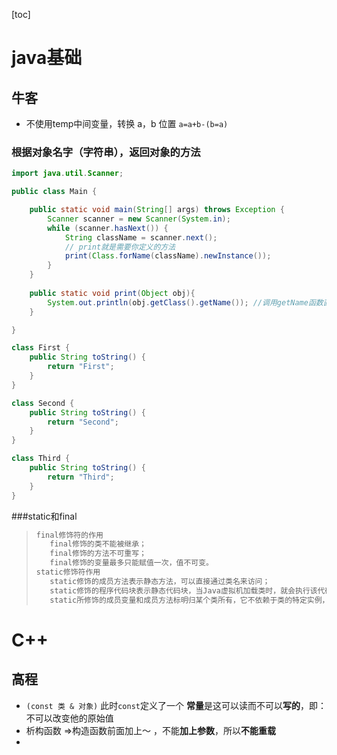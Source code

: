 [toc]





# java基础

## 牛客

- 不使用temp中间变量，转换 a，b 位置 `a=a+b-(b=a)`

### 根据对象名字（字符串），返回对象的方法

~~~ java
import java.util.Scanner;

public class Main {

    public static void main(String[] args) throws Exception {
        Scanner scanner = new Scanner(System.in);
        while (scanner.hasNext()) {
            String className = scanner.next();
            // print就是需要你定义的方法
            print(Class.forName(className).newInstance());
        }
    }
    
    public static void print(Object obj){
        System.out.println(obj.getClass().getName()); //调用getName函数直接输出
    }

}

class First {
    public String toString() {
        return "First";
    }
}

class Second {
    public String toString() {
        return "Second";
    }
}

class Third {
    public String toString() {
        return "Third";
    }
}

~~~

###static和final

> ```r
> final修饰符的作用
>    final修饰的类不能被继承；
>    final修饰的方法不可重写；
>    final修饰的变量最多只能赋值一次，值不可变。
> static修饰符作用
>    static修饰的成员方法表示静态方法，可以直接通过类名来访问；
>    static修饰的程序代码块表示静态代码块，当Java虚拟机加载类时，就会执行该代码块；
>    static所修饰的成员变量和成员方法标明归某个类所有，它不依赖于类的特定实例，被类的所有实例共享。
> ```



# C++

## 高程

- `(const 类 & 对象)` 此时`const`定义了一个 **常量**是这可以读而不可以**写的**，即：不可以改变他的原始值
- 析构函数 =>构造函数前面加上～ ，不能**加上参数**，所以**不能重载**
- 